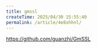 ```yaml
---
title: gmssl
createTime: 2025/04/30 15:55:40
permalink: /article/4e8xhhnl/
---
```

https://github.com/guanzhi/GmSSL